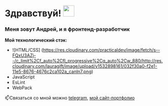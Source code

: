 # Здравствуй! <img src="http://static.skaip.su/img/emoticons/180x180/f6fcff/hi.gif" width="35px">

### Меня зовут Андрей, и я фронтенд-разработчик

**Мой технологический стэк:**
* ![HTML/CSS] (https://res.cloudinary.com/practicaldev/image/fetch/s--FQxU3AZj--/c_limit%2Cf_auto%2Cfl_progressive%2Cq_auto%2Cw_880/http://res.cloudinary.com/lauragift/image/upload/v1532898161/032f30a0-f2e1-11e5-8676-4676c2ca102a_canln7.png)
* JavaScript
* EsLint
* WebPack

📫Связаться со мной можно [telegram](https://t.me/GreenMundir), [мой сайт-портфолио](https://efimenkoandrey.github.io/rsschool-cv/)

<!--
**EfimenkoAndrey/EfimenkoAndrey** is a ✨ _special_ ✨ repository because its `README.md` (this file) appears on your GitHub profile.

Here are some ideas to get you started:
![eslint](https://user-images.githubusercontent.com/76876016/200671515-e5f873f5-fb9e-4260-aa8d-5112f5858836.png)

- 🔭 I’m currently working on ...
- 🌱 I’m currently learning ...
- 👯 I’m looking to collaborate on ...
- 🤔 I’m looking for help with ...
- 💬 Ask me about ...
- 📫 How to reach me: ...
- 😄 Pronouns: ...
- ⚡ Fun fact: ...
-->

